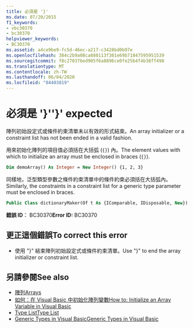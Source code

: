 ```yaml
---
title: 必須是 '}'
ms.date: 07/20/2015
f1_keywords:
- vbc30370
- bc30370
helpviewer_keywords:
- BC30370
ms.assetid: a4ce9be9-fc5d-46ec-a217-c3428bd0b97e
ms.openlocfilehash: 384c2b9a08ca880113f301e69b71847595951539
ms.sourcegitcommit: f8c270376ed905f6a8896ce0fe25b4f4b38ff498
ms.translationtype: MT
ms.contentlocale: zh-TW
ms.lasthandoff: 06/04/2020
ms.locfileid: "84403819"
---
```

# <a name="-expected"></a><span data-ttu-id="76d44-102">必須是 '}'</span><span class="sxs-lookup"><span data-stu-id="76d44-102">'}' expected</span></span>
<span data-ttu-id="76d44-103">陣列初始設定式或條件約束清單未以有效的形式結束。</span><span class="sxs-lookup"><span data-stu-id="76d44-103">An array initializer or a constraint list has not been ended in a valid fashion.</span></span>

<span data-ttu-id="76d44-104">用來初始化陣列的項目值必須括在大括弧 (`{}`) 內。</span><span class="sxs-lookup"><span data-stu-id="76d44-104">The element values with which to initialize an array must be enclosed in braces (`{}`).</span></span>

```vb
Dim demoArray() As Integer = New Integer() {1, 2, 3}
```

<span data-ttu-id="76d44-105">同樣地，泛型類型參數之條件約束清單中的條件約束必須括在大括弧內。</span><span class="sxs-lookup"><span data-stu-id="76d44-105">Similarly, the constraints in a constraint list for a generic type parameter must be enclosed in braces.</span></span>

```vb
Public Class dictionaryMaker(Of t As {IComparable, IDisposable, New})
```

<span data-ttu-id="76d44-106">**錯誤 ID︰** BC30370</span><span class="sxs-lookup"><span data-stu-id="76d44-106">**Error ID:** BC30370</span></span>

## <a name="to-correct-this-error"></a><span data-ttu-id="76d44-107">更正這個錯誤</span><span class="sxs-lookup"><span data-stu-id="76d44-107">To correct this error</span></span>

- <span data-ttu-id="76d44-108">使用 "}" 結束陣列初始設定式或條件約束清單。</span><span class="sxs-lookup"><span data-stu-id="76d44-108">Use "}" to end the array initializer or constraint list.</span></span>

## <a name="see-also"></a><span data-ttu-id="76d44-109">另請參閱</span><span class="sxs-lookup"><span data-stu-id="76d44-109">See also</span></span>

- [<span data-ttu-id="76d44-110">陣列</span><span class="sxs-lookup"><span data-stu-id="76d44-110">Arrays</span></span>](../programming-guide/language-features/arrays/index.md)
- [<span data-ttu-id="76d44-111">如何：在 Visual Basic 中初始化陣列變數</span><span class="sxs-lookup"><span data-stu-id="76d44-111">How to: Initialize an Array Variable in Visual Basic</span></span>](../programming-guide/language-features/arrays/how-to-initialize-an-array-variable.md)
- [<span data-ttu-id="76d44-112">Type List</span><span class="sxs-lookup"><span data-stu-id="76d44-112">Type List</span></span>](../language-reference/statements/type-list.md)
- [<span data-ttu-id="76d44-113">Generic Types in Visual Basic</span><span class="sxs-lookup"><span data-stu-id="76d44-113">Generic Types in Visual Basic</span></span>](../programming-guide/language-features/data-types/generic-types.md)
